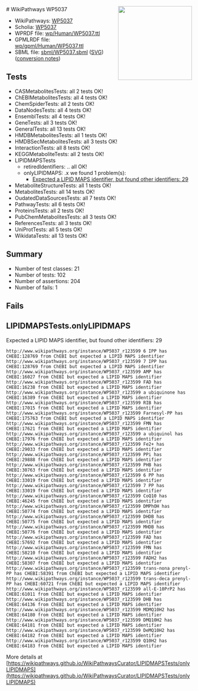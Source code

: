 <img style="float: right; width: 200px" src="../logo.png" />
# WikiPathways WP5037

* WikiPathways: [WP5037](https://identifiers.org/wikipathways:WP5037)
* Scholia: [WP5037](https://scholia.toolforge.org/wikipathways/WP5037)
* WPRDF file: [wp/Human/WP5037.ttl](../wp/Human/WP5037.ttl)
* GPMLRDF file: [wp/gpml/Human/WP5037.ttl](../wp/gpml/Human/WP5037.ttl)
* SBML file: [sbml/WP5037.sbml](../sbml/WP5037.sbml) ([SVG](../sbml/WP5037.svg)) ([conversion notes](../sbml/WP5037.txt))

## Tests
* CASMetabolitesTests: all 2 tests OK!
* ChEBIMetabolitesTests: all 4 tests OK!
* ChemSpiderTests: all 2 tests OK!
* DataNodesTests: all 4 tests OK!
* EnsemblTests: all 4 tests OK!
* GeneTests: all 3 tests OK!
* GeneralTests: all 13 tests OK!
* HMDBMetabolitesTests: all 1 tests OK!
* HMDBSecMetabolitesTests: all 3 tests OK!
* InteractionTests: all 8 tests OK!
* KEGGMetaboliteTests: all 2 tests OK!
* LIPIDMAPSTests
    * retiredIdentifiers: .. all OK!
    * onlyLIPIDMAPS: .x we found 1 problem(s):
        * [Expected a LIPID MAPS identifier, but found other identifiers: 29](#d0bfb6a0)
* MetaboliteStructureTests: all 1 tests OK!
* MetabolitesTests: all 14 tests OK!
* OudatedDataSourcesTests: all 7 tests OK!
* PathwayTests: all 6 tests OK!
* ProteinsTests: all 2 tests OK!
* PubChemMetabolitesTests: all 3 tests OK!
* ReferencesTests: all 3 tests OK!
* UniProtTests: all 5 tests OK!
* WikidataTests: all 13 tests OK!


## Summary

* Number of test classes: 21
* Number of tests: 102
* Number of assertions: 204
* Number of fails: 1

## Fails

<a name="d0bfb6a0" />

## LIPIDMAPSTests.onlyLIPIDMAPS

Expected a LIPID MAPS identifier, but found other identifiers: 29
```
http://www.wikipathways.org/instance/WP5037_r123599 6 IPP has CHEBI:128769 from ChEBI but expected a LIPID MAPS identifier
http://www.wikipathways.org/instance/WP5037_r123599 7 IPP has CHEBI:128769 from ChEBI but expected a LIPID MAPS identifier
http://www.wikipathways.org/instance/WP5037_r123599 AMP has CHEBI:16027 from ChEBI but expected a LIPID MAPS identifier
http://www.wikipathways.org/instance/WP5037_r123599 FAD has CHEBI:16238 from ChEBI but expected a LIPID MAPS identifier
http://www.wikipathways.org/instance/WP5037_r123599 a ubiquinone has CHEBI:16389 from ChEBI but expected a LIPID MAPS identifier
http://www.wikipathways.org/instance/WP5037_r123599 RIB has CHEBI:17015 from ChEBI but expected a LIPID MAPS identifier
http://www.wikipathways.org/instance/WP5037_r123599 Farnesyl-PP has CHEBI:175763 from ChEBI but expected a LIPID MAPS identifier
http://www.wikipathways.org/instance/WP5037_r123599 FMN has CHEBI:17621 from ChEBI but expected a LIPID MAPS identifier
http://www.wikipathways.org/instance/WP5037_r123599 a ubiquinol has CHEBI:17976 from ChEBI but expected a LIPID MAPS identifier
http://www.wikipathways.org/instance/WP5037_r123599 Fe2+ has CHEBI:29033 from ChEBI but expected a LIPID MAPS identifier
http://www.wikipathways.org/instance/WP5037_r123599 PPi has CHEBI:29888 from ChEBI but expected a LIPID MAPS identifier
http://www.wikipathways.org/instance/WP5037_r123599 PHB has CHEBI:30763 from ChEBI but expected a LIPID MAPS identifier
http://www.wikipathways.org/instance/WP5037_r123599 6 PP has CHEBI:33019 from ChEBI but expected a LIPID MAPS identifier
http://www.wikipathways.org/instance/WP5037_r123599 7 PP has CHEBI:33019 from ChEBI but expected a LIPID MAPS identifier
http://www.wikipathways.org/instance/WP5037_r123599 CoQ10 has CHEBI:46245 from ChEBI but expected a LIPID MAPS identifier
http://www.wikipathways.org/instance/WP5037_r123599 DMPhOH has CHEBI:50774 from ChEBI but expected a LIPID MAPS identifier
http://www.wikipathways.org/instance/WP5037_r123599 DHDB has CHEBI:50775 from ChEBI but expected a LIPID MAPS identifier
http://www.wikipathways.org/instance/WP5037_r123599 MHDB has CHEBI:50776 from ChEBI but expected a LIPID MAPS identifier
http://www.wikipathways.org/instance/WP5037_r123599 FAD has CHEBI:57692 from ChEBI but expected a LIPID MAPS identifier
http://www.wikipathways.org/instance/WP5037_r123599 FMN has CHEBI:58210 from ChEBI but expected a LIPID MAPS identifier
http://www.wikipathways.org/instance/WP5037_r123599 FADH2 has CHEBI:58307 from ChEBI but expected a LIPID MAPS identifier
http://www.wikipathways.org/instance/WP5037_r123599 trans-nona prenyl-PP has CHEBI:58391 from ChEBI but expected a LIPID MAPS identifier
http://www.wikipathways.org/instance/WP5037_r123599 trans-deca prenyl-PP has CHEBI:60721 from ChEBI but expected a LIPID MAPS identifier
http://www.wikipathways.org/instance/WP5037_r123599 all-E-10PrP2 has CHEBI:61011 from ChEBI but expected a LIPID MAPS identifier
http://www.wikipathways.org/instance/WP5037_r123599 DHB has CHEBI:64136 from ChEBI but expected a LIPID MAPS identifier
http://www.wikipathways.org/instance/WP5037_r123599 MDMQ10H2 has CHEBI:64180 from ChEBI but expected a LIPID MAPS identifier
http://www.wikipathways.org/instance/WP5037_r123599 DMQ10H2 has CHEBI:64181 from ChEBI but expected a LIPID MAPS identifier
http://www.wikipathways.org/instance/WP5037_r123599 DeMQ10H2 has CHEBI:64182 from ChEBI but expected a LIPID MAPS identifier
http://www.wikipathways.org/instance/WP5037_r123599 Q10H2 has CHEBI:64183 from ChEBI but expected a LIPID MAPS identifier
```

More details at [https://wikipathways.github.io/WikiPathwaysCurator/LIPIDMAPSTests/onlyLIPIDMAPS](https://wikipathways.github.io/WikiPathwaysCurator/LIPIDMAPSTests/onlyLIPIDMAPS)

